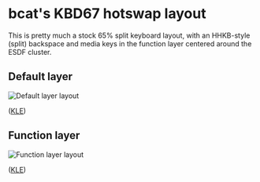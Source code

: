 # bcat's KBD67 hotswap layout

This is pretty much a stock 65% split keyboard layout, with an HHKB-style
(split) backspace and media keys in the function layer centered around the ESDF
cluster.

## Default layer

![Default layer layout](https://i.imgur.com/QNJ0HhY.png)

([KLE](http://www.keyboard-layout-editor.com/#/gists/dd675b40cc4df2c7bb78847ac29f5988))

## Function layer

![Function layer layout](https://i.imgur.com/VQF5RBy.png)

([KLE](http://www.keyboard-layout-editor.com/#/gists/f29128427f674c43777f045e363d1b44))
